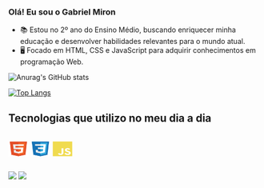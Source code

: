 ### Olá! Eu sou o Gabriel Miron

- 📚 Estou no 2º ano do Ensino Médio, buscando enriquecer minha educação e desenvolver habilidades relevantes para o mundo atual.
- 🖥️ Focado em HTML, CSS e JavaScript para adquirir conhecimentos em programação Web.


![Anurag's GitHub stats](https://github-readme-stats.vercel.app/api?username=GabrielMiron17&show_icons=true&theme=radical)

[![Top Langs](https://github-readme-stats.vercel.app/api/top-langs/?username=GabrielMiron17)](https://github.com/anuraghazra/github-readme-stats)

## Tecnologias que utilizo no meu dia a dia
<div style="display: inline_block"><br>
  <img align="center" alt="Rafa-HTML" height="30" width="40" src="https://raw.githubusercontent.com/devicons/devicon/master/icons/html5/html5-original.svg">
  <img align="center" alt="Rafa-CSS" height="30" width="40" src="https://raw.githubusercontent.com/devicons/devicon/master/icons/css3/css3-original.svg">
  <img align="center" alt="Rafa-Js" height="30" width="40" src="https://raw.githubusercontent.com/devicons/devicon/master/icons/javascript/javascript-plain.svg">
</div>

##

<div>
  <a href = "mailto:gabrielcmiron@gmail.com"><img src="https://img.shields.io/badge/-Gmail-%23333?style=for-the-badge&logo=gmail&logoColor=white" target="_blank"></a>
  <a href="https://www.linkedin.com/in/gabriel-c-miron/" target="_blank"><img src="https://img.shields.io/badge/-LinkedIn-%230077B5?style=for-the-badge&logo=linkedin&logoColor=white" target="_blank"></a> 
</div>

